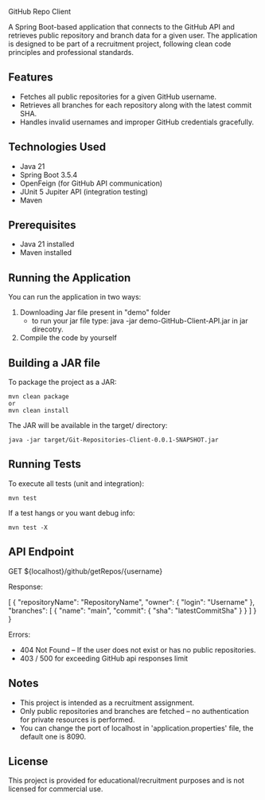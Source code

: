 GitHub Repo Client

A Spring Boot-based application that connects to the GitHub API and retrieves public repository and branch data for a given user. The application is designed to be part of a recruitment project, following clean code principles and professional standards.

Features
--------
- Fetches all public repositories for a given GitHub username.
- Retrieves all branches for each repository along with the latest commit SHA.
- Handles invalid usernames and improper GitHub credentials gracefully.

Technologies Used
-----------------
- Java 21
- Spring Boot 3.5.4
- OpenFeign (for GitHub API communication)
- JUnit 5 Jupiter API  (integration testing)
- Maven

Prerequisites
-------------
- Java 21 installed
- Maven installed

Running the Application
-----------------------
You can run the application in two ways:

1. Downloading Jar file present in "demo" folder
   - to run your jar file type: java -jar demo-GitHub-Client-API.jar in jar direcotry.
2. Compile the code by yourself


Building a JAR file
-------------------
To package the project as a JAR:

    mvn clean package
    or 
    mvn clean install

The JAR will be available in the target/ directory:

    java -jar target/Git-Repositories-Client-0.0.1-SNAPSHOT.jar


Running Tests
-------------
To execute all tests (unit and integration):

    mvn test

If a test hangs or you want debug info:

    mvn test -X

API Endpoint
------------
GET ${localhost}/github/getRepos/{username}

Response:

[
  {
    "repositoryName": "RepositoryName",
    "owner": {
      "login": "Username"
    },
    "branches": [
      {
        "name": "main",
        "commit": {
          "sha": "latestCommitSha"
        }
      }
    ]
  }
}

Errors:
- 404 Not Found – If the user does not exist or has no public repositories.
- 403 / 500 for exceeding GitHub api responses limit 


Notes
-----
- This project is intended as a recruitment assignment.
- Only public repositories and branches are fetched – no authentication for private resources is performed.
- You can change the port of localhost in 'application.properties' file, the default one is 8090.

License
-------
This project is provided for educational/recruitment purposes and is not licensed for commercial use.
